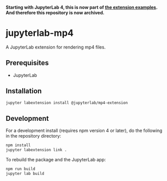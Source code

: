**Starting with JupyterLab 4, this is now part of [the extension examples](https://github.com/jupyterlab/extension-examples/tree/main/mimerenderer). And therefore this repository is now archived.**

# jupyterlab-mp4

A JupyterLab extension for rendering mp4 files.

## Prerequisites

* JupyterLab

## Installation

```bash
jupyter labextension install @jupyterlab/mp4-extension
```

## Development

For a development install (requires npm version 4 or later), do the following in the repository directory:

```bash
npm install
jupyter labextension link .
```

To rebuild the package and the JupyterLab app:

```bash
npm run build
jupyter lab build
```

